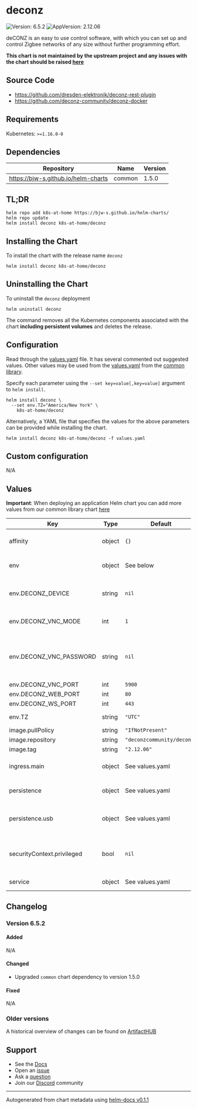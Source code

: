 # deconz

![Version: 6.5.2](https://img.shields.io/badge/Version-6.5.2-informational?style=flat-square) ![AppVersion: 2.12.06](https://img.shields.io/badge/AppVersion-2.12.06-informational?style=flat-square)

deCONZ is an easy to use control software, with which you can set up and control Zigbee networks of any size without further programming effort.

**This chart is not maintained by the upstream project and any issues with the chart should be raised [here](https://github.com/k8s-at-home/charts/issues/new/choose)**

## Source Code

* <https://github.com/dresden-elektronik/deconz-rest-plugin>
* <https://github.com/deconz-community/deconz-docker>

## Requirements

Kubernetes: `>=1.16.0-0`

## Dependencies

| Repository | Name | Version |
|------------|------|---------|
| https://bjw-s.github.io/helm-charts | common | 1.5.0 |

## TL;DR

```console
helm repo add k8s-at-home https://bjw-s.github.io/helm-charts/
helm repo update
helm install deconz k8s-at-home/deconz
```

## Installing the Chart

To install the chart with the release name `deconz`

```console
helm install deconz k8s-at-home/deconz
```

## Uninstalling the Chart

To uninstall the `deconz` deployment

```console
helm uninstall deconz
```

The command removes all the Kubernetes components associated with the chart **including persistent volumes** and deletes the release.

## Configuration

Read through the [values.yaml](./values.yaml) file. It has several commented out suggested values.
Other values may be used from the [values.yaml](https://github.com/k8s-at-home/library-charts/tree/main/charts/stable/common/values.yaml) from the [common library](https://github.com/k8s-at-home/library-charts/tree/main/charts/stable/common).

Specify each parameter using the `--set key=value[,key=value]` argument to `helm install`.

```console
helm install deconz \
  --set env.TZ="America/New York" \
    k8s-at-home/deconz
```

Alternatively, a YAML file that specifies the values for the above parameters can be provided while installing the chart.

```console
helm install deconz k8s-at-home/deconz -f values.yaml
```

## Custom configuration

N/A

## Values

**Important**: When deploying an application Helm chart you can add more values from our common library chart [here](https://github.com/k8s-at-home/library-charts/tree/main/charts/stable/common)

| Key | Type | Default | Description |
|-----|------|---------|-------------|
| affinity | object | `{}` | Affinity constraint rules to place the Pod on a specific node. [[ref]](https://kubernetes.io/docs/concepts/scheduling-eviction/assign-pod-node/#affinity-and-anti-affinity) |
| env | object | See below | environment variables. See [image docs](https://github.com/marthoc/docker-deconz/blob/master/README.md) for more details. |
| env.DECONZ_DEVICE | string | `nil` | Override the location where deCONZ looks for the RaspBee/Conbee device. |
| env.DECONZ_VNC_MODE | int | `1` | Enable VNC access to the container to view the deCONZ ZigBee mesh |
| env.DECONZ_VNC_PASSWORD | string | `nil` | If VNC is enabled (DECONZ_VNC_MODE=1) you can change the default password "changeme" using a Secret. |
| env.DECONZ_VNC_PORT | int | `5900` | VNC server listen port |
| env.DECONZ_WEB_PORT | int | `80` | Web UI listen port |
| env.DECONZ_WS_PORT | int | `443` | Websocket listen port |
| env.TZ | string | `"UTC"` | Set the container timezone |
| image.pullPolicy | string | `"IfNotPresent"` | image pull policy |
| image.repository | string | `"deconzcommunity/deconz"` | image repository |
| image.tag | string | `"2.12.06"` | image tag |
| ingress.main | object | See values.yaml | Enable and configure ingress settings for the chart under this key. |
| persistence | object | See values.yaml | Configure persistence settings for the chart under this key. |
| persistence.usb | object | See values.yaml | Configure a hostPathMount to mount a USB device in the container. |
| securityContext.privileged | bool | `nil` | Privileged securityContext may be required if USB controller is accessed directly through the host machine |
| service | object | See values.yaml | Configures service settings for the chart. |

## Changelog

### Version 6.5.2

#### Added

N/A

#### Changed

* Upgraded `common` chart dependency to version 1.5.0

#### Fixed

N/A

### Older versions

A historical overview of changes can be found on [ArtifactHUB](https://artifacthub.io/packages/helm/k8s-at-home/deconz?modal=changelog)

## Support

- See the [Docs](https://docs.k8s-at-home.com/our-helm-charts/getting-started/)
- Open an [issue](https://github.com/k8s-at-home/charts/issues/new/choose)
- Ask a [question](https://github.com/k8s-at-home/organization/discussions)
- Join our [Discord](https://discord.gg/sTMX7Vh) community

----------------------------------------------
Autogenerated from chart metadata using [helm-docs v0.1.1](https://github.com/k8s-at-home/helm-docs/releases/v0.1.1)
